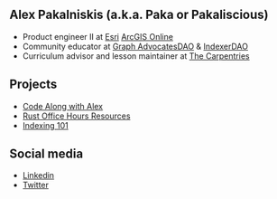 ## Alex Pakalniskis (a.k.a. Paka or Pakaliscious) 


* Product engineer II at [Esri](https://www.esri.com/en-us/home) [ArcGIS Online](https://www.esri.com/en-us/arcgis/products/arcgis-online/overview)
* Community educator at [Graph AdvocatesDAO](https://docs.graphadvocates.com/) & [IndexerDAO](https://barracuda.io/IndexerDAO)
* Curriculum advisor and lesson maintainer at [The Carpentries](https://carpentries.org/)

## Projects
* [Code Along with Alex](https://www.youtube.com/playlist?list=PLHzllR6SWjI8XVqSJUxZMsnChLv9PgWOs)
* [Rust Office Hours Resources](https://alex-pakalniskis.github.io/RustOfficeHoursResources/sessions.html)
* [Indexing 101](https://docs.indexerdao.com/)

## Social media
* [Linkedin](https://www.linkedin.com/in/alexpakalniskis3/)
* [Twitter](https://twitter.com/alexpakalniskis)
